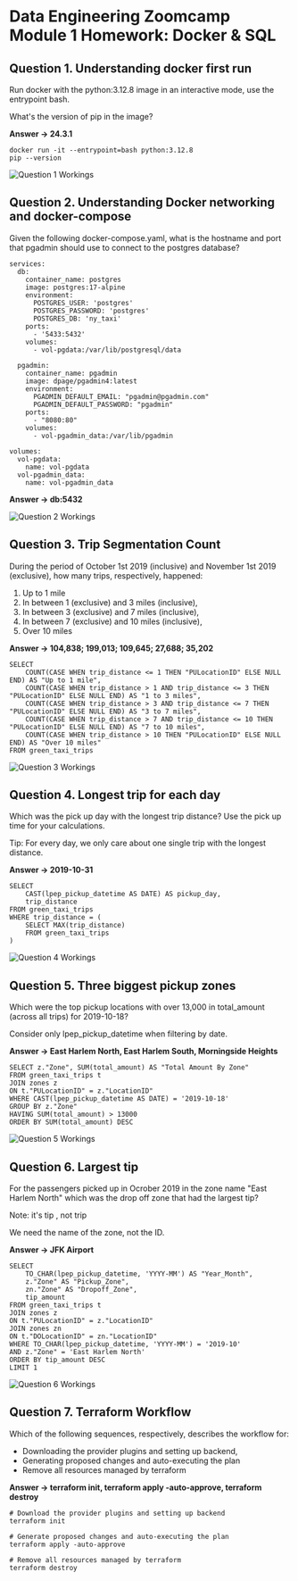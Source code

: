 # Data Engineering Zoomcamp Module 1 Homework: Docker & SQL

## Question 1. Understanding docker first run
Run docker with the python:3.12.8 image in an interactive mode, use the entrypoint bash.

What's the version of pip in the image?

**Answer -> 24.3.1**
```
docker run -it --entrypoint=bash python:3.12.8
pip --version
```

![Question 1 Workings](https://github.com/AlbertPKW/data-engineering-zoomcamp-homework/blob/main/01-docker-terraform/Images/Question%201.jpg)


## Question 2. Understanding Docker networking and docker-compose
Given the following docker-compose.yaml, what is the hostname and port that pgadmin should use to connect to the postgres database?

```
services:
  db:
    container_name: postgres
    image: postgres:17-alpine
    environment:
      POSTGRES_USER: 'postgres'
      POSTGRES_PASSWORD: 'postgres'
      POSTGRES_DB: 'ny_taxi'
    ports:
      - '5433:5432'
    volumes:
      - vol-pgdata:/var/lib/postgresql/data

  pgadmin:
    container_name: pgadmin
    image: dpage/pgadmin4:latest
    environment:
      PGADMIN_DEFAULT_EMAIL: "pgadmin@pgadmin.com"
      PGADMIN_DEFAULT_PASSWORD: "pgadmin"
    ports:
      - "8080:80"
    volumes:
      - vol-pgadmin_data:/var/lib/pgadmin  

volumes:
  vol-pgdata:
    name: vol-pgdata
  vol-pgadmin_data:
    name: vol-pgadmin_data
```

**Answer -> db:5432**

![Question 2 Workings](https://github.com/AlbertPKW/data-engineering-zoomcamp-homework/blob/main/01-docker-terraform/Images/Question%202.jpg)


## Question 3. Trip Segmentation Count

During the period of October 1st 2019 (inclusive) and November 1st 2019 (exclusive), how many trips, respectively, happened:

1. Up to 1 mile
2. In between 1 (exclusive) and 3 miles (inclusive),
3. In between 3 (exclusive) and 7 miles (inclusive),
4. In between 7 (exclusive) and 10 miles (inclusive),
5. Over 10 miles

**Answer -> 104,838; 199,013; 109,645; 27,688; 35,202**

```
SELECT 
	COUNT(CASE WHEN trip_distance <= 1 THEN "PULocationID" ELSE NULL END) AS "Up to 1 mile",
	COUNT(CASE WHEN trip_distance > 1 AND trip_distance <= 3 THEN "PULocationID" ELSE NULL END) AS "1 to 3 miles",
	COUNT(CASE WHEN trip_distance > 3 AND trip_distance <= 7 THEN "PULocationID" ELSE NULL END) AS "3 to 7 miles",
	COUNT(CASE WHEN trip_distance > 7 AND trip_distance <= 10 THEN "PULocationID" ELSE NULL END) AS "7 to 10 miles",
	COUNT(CASE WHEN trip_distance > 10 THEN "PULocationID" ELSE NULL END) AS "Over 10 miles"
FROM green_taxi_trips
```

![Question 3 Workings](https://github.com/AlbertPKW/data-engineering-zoomcamp-homework/blob/main/01-docker-terraform/Images/Question%203%20updated.jpg)


## Question 4. Longest trip for each day
Which was the pick up day with the longest trip distance? Use the pick up time for your calculations.

Tip: For every day, we only care about one single trip with the longest distance.

**Answer -> 2019-10-31**

```
SELECT 
	CAST(lpep_pickup_datetime AS DATE) AS pickup_day, 
	trip_distance
FROM green_taxi_trips
WHERE trip_distance = (
	SELECT MAX(trip_distance)
	FROM green_taxi_trips
)
```

![Question 4 Workings](https://github.com/AlbertPKW/data-engineering-zoomcamp-homework/blob/main/01-docker-terraform/Images/Question%204.jpg)


## Question 5. Three biggest pickup zones
Which were the top pickup locations with over 13,000 in total_amount (across all trips) for 2019-10-18?

Consider only lpep_pickup_datetime when filtering by date.

**Answer -> East Harlem North, East Harlem South, Morningside Heights**

```
SELECT z."Zone", SUM(total_amount) AS "Total Amount By Zone"
FROM green_taxi_trips t
JOIN zones z
ON t."PULocationID" = z."LocationID"
WHERE CAST(lpep_pickup_datetime AS DATE) = '2019-10-18'
GROUP BY z."Zone"
HAVING SUM(total_amount) > 13000
ORDER BY SUM(total_amount) DESC
```

![Question 5 Workings](https://github.com/AlbertPKW/data-engineering-zoomcamp-homework/blob/main/01-docker-terraform/Images/Question%205.jpg)


## Question 6. Largest tip
For the passengers picked up in Ocrober 2019 in the zone name "East Harlem North" which was the drop off zone that had the largest tip?

Note: it's tip , not trip

We need the name of the zone, not the ID.

**Answer -> JFK Airport**

```
SELECT
	TO_CHAR(lpep_pickup_datetime, 'YYYY-MM') AS "Year_Month",
	z."Zone" AS "Pickup_Zone",
	zn."Zone" AS "Dropoff_Zone",
	tip_amount
FROM green_taxi_trips t
JOIN zones z
ON t."PULocationID" = z."LocationID"
JOIN zones zn
ON t."DOLocationID" = zn."LocationID"
WHERE TO_CHAR(lpep_pickup_datetime, 'YYYY-MM') = '2019-10'
AND z."Zone" = 'East Harlem North'
ORDER BY tip_amount DESC
LIMIT 1
```

![Question 6 Workings](https://github.com/AlbertPKW/data-engineering-zoomcamp-homework/blob/main/01-docker-terraform/Images/Question%206.jpg)


## Question 7. Terraform Workflow
Which of the following sequences, respectively, describes the workflow for:

- Downloading the provider plugins and setting up backend,
- Generating proposed changes and auto-executing the plan
- Remove all resources managed by terraform

**Answer -> terraform init, terraform apply -auto-approve, terraform destroy**

```
# Download the provider plugins and setting up backend
terraform init

# Generate proposed changes and auto-executing the plan
terraform apply -auto-approve

# Remove all resources managed by terraform
terraform destroy
```
